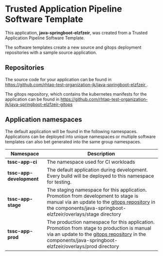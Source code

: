 # Trusted Application Pipeline Software Template

This application, **java-springboot-elzfzeir**, was created from a Trusted Application Pipeline Software Template.

The software templates create a new source and gitops deployment repositories with a sample source application. 

## Repositories

The source code for your application can be found in [https://github.com/rhtap-test-organization-jk/java-springboot-elzfzeir ](https://github.com/rhtap-test-organization-jk/java-springboot-elzfzeir ).
 
The gitops repository, which contains the kubernetes manifests for the application can be found in 
[https://github.com/rhtap-test-organization-jk/java-springboot-elzfzeir-gitops ](https://github.com/rhtap-test-organization-jk/java-springboot-elzfzeir-gitops ) 

## Application namespaces 

The default application will be found in the following namespaces. Applications can be deployed into unique namespaces or multiple software templates can also bet generated into the same group namespaces.  

|  Namespace   |  Description   |  
| -------- | -------- |
| **tssc-app-ci** | The namespace used for CI workloads |
| **tssc-app-development** | The default application during development. Every build will be deployed to this namespace for testing. |
| **tssc-app-stage** | The staging namespace for this application. Promotion from development to stage is manual via an update to the [gitops repository](https://github.com/rhtap-test-organization-jk/java-springboot-elzfzeir-gitops ) in the components/java-springboot-elzfzeir/overlays/stage directory |
| **tssc-app-prod** | The production namespace for this application. Promotion from stage to production is manual via an update to the [gitops repository](https://github.com/rhtap-test-organization-jk/java-springboot-elzfzeir-gitops ) in the components/java-springboot-elzfzeir/overlays/prod directory |